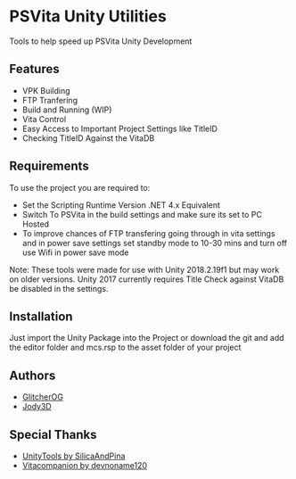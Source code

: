 # PSVita Unity Utilities

Tools to help speed up PSVita Unity Development

## Features

- VPK Building
- FTP Tranfering
- Build and Running (WIP)
- Vita Control
- Easy Access to Important Project Settings like TitleID
- Checking TitleID Against the VitaDB 

## Requirements

To use the project you are required to:
- Set the Scripting Runtime Version .NET 4.x Equivalent
- Switch To PSVita in the build settings and make sure its set to PC Hosted
- To improve chances of FTP transfering going through in vita settings and in power save settings set standby mode to 10-30 mins and turn off use Wifi in power save mode
 
Note: These tools were made for use with Unity 2018.2.19f1 but may work on older versions. 
Unity 2017 currently requires Title Check against VitaDB be disabled in the settings.

## Installation

Just import the Unity Package into the Project or download the git and add the editor folder and mcs.rsp to the asset folder of your project

## Authors
- [GlitcherOG](https://github.com/GlitcherOG)
- [Jody3D](https://github.com/Jordy3D)

## Special Thanks

 - [UnityTools by SilicaAndPina](https://bitbucket.org/SilicaAndPina/unitytools/src/master/)
 - [Vitacompanion by devnoname120](https://github.com/devnoname120/vitacompanion)

